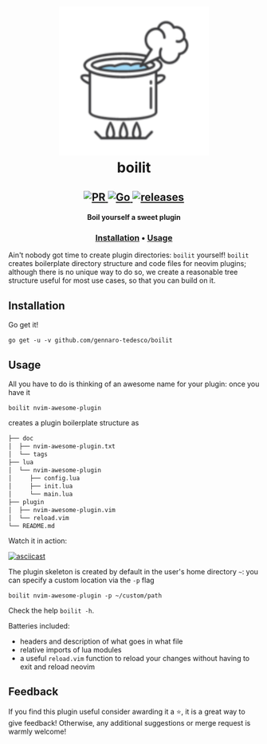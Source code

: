 <h1 align="center">
  <br>
  <img width="300" height="300" src="logo.png">
  <br>
  boilit
</h1>

<h2 align="center">
  <a href="#" onclick="return false;">
    <img alt="PR" src="https://img.shields.io/badge/PRs-welcome-brightgreen.svg?style=flat"/>
  </a>
  <a href="https://golang.org/">
    <img alt="Go" src="https://img.shields.io/badge/go-%2300ADD8.svg?&style=flat&logo=go&logoColor=white"/>
  </a>
  <a href="https://github.com/gennaro-tedesco/zathuraconf/releases">
    <img alt="releases" src="https://img.shields.io/github/release/gennaro-tedesco/boilit"/>
  </a>
</h2>

<h4 align="center">Boil yourself a sweet plugin</h4>
<h3 align="center">
  <a href="#Installation">Installation</a> •
  <a href="#Usage">Usage</a>
</h3>

Ain't nobody got time to create plugin directories: `boilit` yourself! `boilit` creates boilerplate directory structure and code files for neovim plugins; although there is no unique way to do so, we create a reasonable tree structure useful for most use cases, so that you can build on it.


## Installation
Go get it!
```
go get -u -v github.com/gennaro-tedesco/boilit
```

## Usage
All you have to do is thinking of an awesome name for your plugin: once you have it
```
boilit nvim-awesome-plugin
```
creates a plugin boilerplate structure as
```
├── doc
│  ├── nvim-awesome-plugin.txt
│  └── tags
├── lua
│  └── nvim-awesome-plugin
│     ├── config.lua
│     ├── init.lua
│     └── main.lua
├── plugin
│  ├── nvim-awesome-plugin.vim
│  └── reload.vim
└── README.md
```
Watch it in action:

[![asciicast](https://asciinema.org/a/VpggIG2YeksuuryIHFmVATX43.svg)](https://asciinema.org/a/VpggIG2YeksuuryIHFmVATX43)

The plugin skeleton is created by default in the user's home directory `~`: you can specify a custom location via the `-p` flag
```
boilit nvim-awesome-plugin -p ~/custom/path
```
Check the help `boilit -h`.

Batteries included:

- headers and description of what goes in what file
- relative imports of lua modules
- a useful `reload.vim` function to reload your changes without having to exit and reload neovim

## Feedback
If you find this plugin useful consider awarding it a ⭐, it is a great way to give feedback! Otherwise, any additional suggestions or merge request is warmly welcome!


